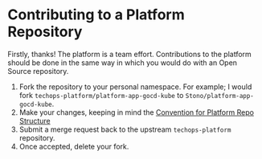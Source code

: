 # Contributing to a Platform Repository
Firstly, thanks!  The platform is a team effort.  Contributions to the platform should be done in the same way in which you would do with an Open Source repository.

  1. Fork the repository to your personal namespace.  For example; I would fork `techops-platform/platform-app-gocd-kube` to `Stono/platform-app-gocd-kube`.
  2. Make your changes, keeping in mind the [Convention for Platform Repo Structure](platform-repo-convention.md)
  3. Submit a merge request back to the upstream `techops-platform` repository.
  4. Once accepted, delete your fork.
